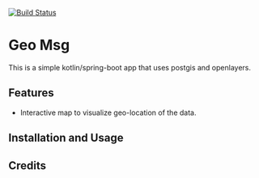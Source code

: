 [![Build Status](https://travis-ci.org/steve-delp/geo-msg.svg?branch=master)](https://travis-ci.org/steve-delp/geo-msg)

Geo Msg
===========

This is a simple kotlin/spring-boot app that uses postgis and openlayers.


Features
--------

 * Interactive map to visualize geo-location of the data.


Installation and Usage
----------------------


Credits
-------


